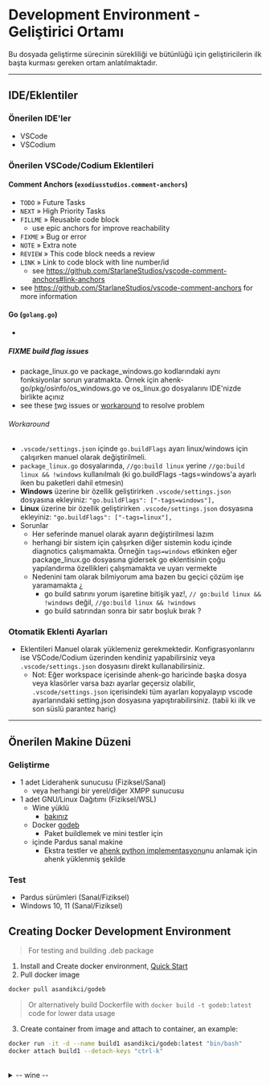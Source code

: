 # Development Environment - Geliştirici Ortamı
Bu dosyada geliştirme sürecinin sürekliliği ve bütünlüğü için geliştiricilerin ilk başta kurması gereken ortam anlatılmaktadır.

---
## IDE/Eklentiler
### Önerilen IDE'ler
  - VSCode
  - VSCodium
### Önerilen VSCode/Codium Eklentileri
#### Comment Anchors (`exodiusstudios.comment-anchors`)
  - `TODO` » Future Tasks
  - `NEXT` » High Priority Tasks
  - `FILLME` » Reusable code block
    - use epic anchors for improve reachability
  - `FIXME` » Bug or error
  - `NOTE` » Extra note
  - `REVIEW` » This code block needs a review
  - `LINK` » Link to code block with line number/id
    - see https://github.com/StarlaneStudios/vscode-comment-anchors#link-anchors
  - see https://github.com/StarlaneStudios/vscode-comment-anchors for more information
#### Go (`golang.go`)
  - 
##### FIXME build flag issues
- package_linux.go ve package_windows.go kodlarındaki aynı fonksiyonlar sorun yaratmakta. Örnek için ahenk-go/pkg/osinfo/os_windows.go ve os_linux.go dosyalarını IDE'nizde birlikte açınız
- see these [t](https://github.com/microsoft/vscode-go/issues/2672)w[o](https://github.com/golang/go/issues/29202) issues or [workaround](#workaround) to resolve problem

###### Workaround
- `.vscode/settings.json` içinde `go.buildFlags` ayarı linux/windows için çalışırken manuel olarak değiştirilmeli. 
- `package_linux.go` dosyalarında, `//go:build linux` yerine `//go:build linux && !windows` kullanılmalı (ki go.buildFlags -tags=windows'a ayarlı iken bu paketleri dahil etmesin)
- **Windows** üzerine bir özellik geliştirirken `.vscode/settings.json` dosyasına ekleyiniz: `"go.buildFlags": ["-tags=windows"],`
- **Linux** üzerine bir özellik geliştirirken `.vscode/settings.json` dosyasına ekleyiniz: `"go.buildFlags": ["-tags=linux"],`
- Sorunlar
  - Her seferinde manuel olarak ayarın değiştirilmesi lazım
  - herhangi bir sistem için çalışırken diğer sistemin kodu içinde diagnotics çalışmamakta. Örneğin `tags=windows` etkinken eğer package_linux.go dosyasına gidersek go eklentisinin çoğu yapılandırma özellikleri çalışmamakta ve uyarı vermekte
  - Nedenini tam olarak bilmiyorum ama bazen bu geçici çözüm işe yaramamakta ¿
    - go build satırını yorum işaretine bitişik yaz!, `// go:build linux && !windows` değil, `//go:build linux && !windows`
    - go build satırından sonra bir satır boşluk bırak ?

### Otomatik Eklenti Ayarları
- Eklentileri Manuel olarak yüklemeniz gerekmektedir. Konfigrasyonlarını ise VSCode/Codium üzerinden kendiniz yapabilirsiniz veya `.vscode/settings.json` dosyasını direkt kullanabilirsiniz.
  - Not: Eğer workspace içerisinde ahenk-go haricinde başka dosya veya klasörler varsa bazı ayarlar geçersiz olabilir, `.vscode/settings.json` içerisindeki tüm ayarları kopyalayıp vscode ayarlarındaki setting.json dosyasına yapıştırabilirsiniz. (tabii ki ilk ve son süslü parantez hariç)
---

## Önerilen Makine Düzeni
### Geliştirme
  - 1 adet Liderahenk sunucusu (Fiziksel/Sanal)
    - veya herhangi bir yerel/diğer XMPP sunucusu
  - 1 adet GNU/Linux Dağıtımı (Fiziksel/WSL)
    - Wine yüklü
      - [bakınız](#wine-geliştirme-ortamının-oluşturulması)
    - Docker [godeb](#creating-docker-development-environment)
      - Paket buildlemek ve mini testler için
    - içinde Pardus sanal makine
      - Ekstra testler ve [ahenk python implementasyonu](https://github.com/pardus-liderahenk/ahenk)nu anlamak için ahenk yüklenmiş şekilde
### Test
  - Pardus sürümleri (Sanal/Fiziksel)
  - Windows 10, 11 (Sanal/Fiziksel)

## Creating Docker Development Environment
> For testing and building .deb package
1. Install and Create docker environment, [Quick Start](https://sulincix.github.io/sayfalar/html/docker-kullanimi.html)
2. Pull docker image
```sh
docker pull asandikci/godeb
```
> Or alternatively build Dockerfile with `docker build -t godeb:latest` code for lower data usage

3. Create container from image and attach to container, an example:
```sh
docker run -it -d --name build1 asandikci/godeb:latest "bin/bash"
docker attach build1 --detach-keys "ctrl-k"
```

<br>
<details>
<summary>-- wine --</summary>

### Wine Geliştirme Ortamının oluşturulması
> Daha önce hiç Wine kullanmadıysanız **ve** bilgisayarınız sanal makinede windows çalıştırabilecek güçte ise bu başlığı atlamanız önerilir.
> adımlar wine8.15(staging) ve go1.21.0 sürümleri kullanılarak yapılmıştır
- paket yöneticinizden `wine` veya `wine-staging` paketini indiriniz ve `wineboot -u` komutunu çalıştırınız
- https://go.dev/dl/ adersinden en son yayınlanan .msi dosyasını indiriniz.
- terminal üzerinde `wine control` komutunu çalıştırınız ve kontrol panelini açınız
  - Add/Remove Program
  - bir önceki adımda indirdiğiniz .msi dosyasını yükleyiniz
    - yükleme konumu olarak `C:\users\KullanıcıAdınız\go\` dizinini seçiniz
- terminal üzerinde `wine regedit` komutunu çalıştırınız ve kontrol panelini açınız
  - **HKEY_CURRENT_USER** > **Environment** dosyasına geliniz.
  - GOPATH'i `C:\users\KullanıcıAdınız\go` şeklinde düzenleyiniz (kurulumda kurduğunuz path)
  - PATH'i `C:\users\KullanıcıAdınız\go\bin` şeklinde düzenleyiniz
- https://github.com/eh-steve/goloader#build adresinde yer alan ayarları yapınız, GOROOT değişkenini kullanmak yerine işlemi manuel olarak yapmanız önerilir.
- Artık `make local_wine` komutu ile go dosyasını buildleyip, `wine /usr/bin/ahenk-go` komutu ile çalıştırabilirsiniz. (sisteminiz sadece `ahenk-go` yazınca da wine ile çalıştıracağını anlayabilir)

#### Wine ile ilgili ek bilgiler
- eğer halihazırda bir wine kurulumunuz varsa ve farklı bir dizin kullanmak istiyorsanız `winetricks` uygulamasını yükleyerek yeni bir prefix oluşturabilirsiniz.
  - sonrasında çalıştıracağınız tüm komutları `env WINEPREFIX=~/.local/share/wineprefixes/PREFIX_ISMI wine KOMUT` öneki ile çalıştırınız. ([yukarı](#wine-geliştirme-ortamının-oluşturulması)daki komutların tümünü ve sonrasında çalıştıracağınız ahenk-go)
    - bazı kabuklarda tilde ~ sembolü çalışmayabiliyor, full dizini yazının.
  - eğer yeni bir prefix oluşturduysanız Makefile dosyasını gözden geçiriniz ve **özellikle** `WINE_C` değişkenini değiştiriniz !
- Herhangi bir sorun olduğunda ve çözüm bulamadığınızda winetricks uygulamasından ilgili prefix'i seçip herşeyi sil seçeneğini seçip, tüm adımları baştan yapabilirsiniz.
- eğer wine konsolu üzerinde sürekli fixme hataları çıkıyorsa kodu `env WINEDEBUG=fixme-all wine KOMUT` ile çalıştırınız
- goloader, jit, kernel veya pluginlerin yüklenmesi ile ilgili sorun/panic oluşuyorsa `make local_wine_safeplugins` komutunu deneyiniz
  - bu komut pluginleri paket olarak içeri import eder ve hangi pluginde sorun olduğunu daha anlaşılabilir bir şekilde gösterir.
    - dolayısı ile unload vb. diğer plugin özellikleri çalışmaz, sadece debugging amaçlı kullanınız ! 
- FIXME `panic: Failed to find GetStdHandle procedure in kernel32.dll: Path not found.`  ve `panic: Failed to load kernel32.dll: Path not found.` hatalarının çözümü bulunamadı! Eğer siz de bu hatayı alırsanız wine yerine windows kullanmayı deneyiniz veya sorunu çözerseniz bu dökümantasyona ekleyiniz.
</details>